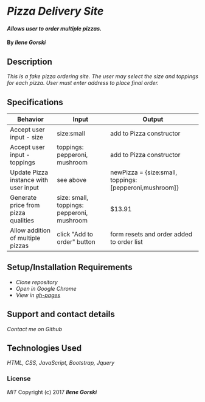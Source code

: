# _Pizza Delivery Site_

#### _Allows user to order multiple pizzas._

#### By _**Ilene Gorski**_

## Description

_This is a fake pizza ordering site. The user may select the size and toppings for each pizza. User must enter address to place final order._

## Specifications
|Behavior|Input|Output|
|---|---|---|
|Accept user input - size|size:small|add to Pizza constructor|
|Accept user input - toppings|toppings: pepperoni, mushroom|add to Pizza constructor|
|Update Pizza instance with user input|see above|newPizza = {size:small, toppings:[pepperoni,mushroom]}|
|Generate price from pizza qualities|size: small, toppings: pepperoni, mushroom| $13.91|
|Allow addition of multiple pizzas|click "Add to order" button|form resets and order added to order list|

## Setup/Installation Requirements

* _Clone repository_
* _Open in Google Chrome_
* _View in [gh-pages](https://eyelean7.github.io/pizza/)_

## Support and contact details

_Contact me on Github_

## Technologies Used

_HTML, CSS, JavaScript, Bootstrap, Jquery_

### License

*MIT*
Copyright (c) 2017 **_Ilene Gorski_**

